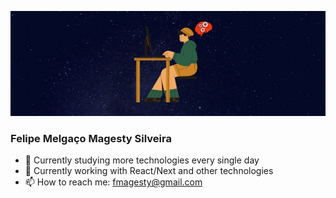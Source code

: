 <p align="center">
  <img src="https://github.com/fmagesty/fmagesty/blob/main/banner.png">
</p>

### Felipe Melgaço Magesty Silveira

<!--
## :rocket: [Portfolio](https://fmagesty.github.io/fmagesty/) :rocket:
-->

- 🔭 Currently studying more technologies every single day
- 🌱 Currently working with React/Next and other technologies
- 📫 How to reach me: fmagesty@gmail.com
